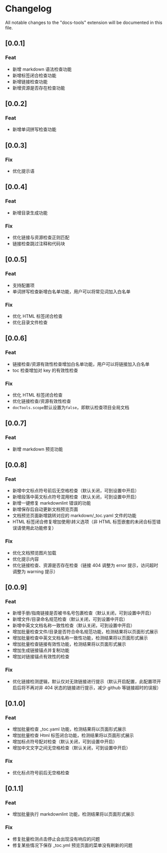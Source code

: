 # Changelog

All notable changes to the "docs-tools" extension will be documented in this file.

## [0.0.1]

### Feat

- 新增 markdown 语法检查功能
- 新增标签闭合检查功能
- 新增链接检查功能
- 新增资源是否存在检查功能

## [0.0.2]

### Feat

- 新增单词拼写检查功能

## [0.0.3]

### Fix

- 优化提示语

## [0.0.4]

### Feat

- 新增目录生成功能

### Fix

- 优化链接与资源检查正则匹配
- 链接检查跳过注释和代码块

## [0.0.5]

### Feat

- 支持配置项
- 单词拼写检查新增白名单功能，用户可以将常见词加入白名单

### Fix

- 优化 HTML 标签闭合检查
- 优化目录文件检查

## [0.0.6]

### Feat

- 链接检查/资源有效性检查增加白名单功能，用户可以将链接加入白名单
- toc 检查增加对 key 的有效性检查

### Fix

- 优化 HTML 标签闭合检查
- 优化链接检查/资源有效性检查
- `docTools.scope`默认设置为`false`，即默认检查项目全局文档

## [0.0.7]

### Feat

- 新增 markdown 预览功能

## [0.0.8]

### Feat

- 新增中文标点符号前后无空格检查（默认关闭，可到设置中开启）
- 新增段落中英文标点符号混用检查（默认关闭，可到设置中开启）
- 新增一键修复 markdownlint 错误的功能
- 新增保存后自动更新文档预览页面
- 文档预览页面新增跳转对应的 markdown/_toc.yaml 文件的功能
- HTML 标签闭合修复增加使用\转义选项（非 HTML 标签嵌套的未闭合标签错误请使用此功能修复）

### Fix

- 优化文档预览图片加载
- 优化提示内容
- 优化链接检查、资源是否存在检查（链接 404 调整为 error 提示，访问超时调整为 warning 提示）

## [0.0.9]

### Feat

- 新增手册/指南链接是否被书名号包裹检查（默认关闭，可到设置中开启）
- 新增文件/目录命名规范检查（默认关闭，可到设置中开启）
- 新增中英文文档名称一致性检查（默认关闭，可到设置中开启）
- 增加批量检查文件/目录是否符合命名规范功能，检测结果将以页面形式展示
- 增加批量检查中英文文档名称一致性功能，检测结果将以页面形式展示
- 增加批量检查链接有效性功能，检测结果将以页面形式展示
- 增加生成链接锚点并复制功能
- 增加对链接锚点有效性的检查

### Fix

- 优化链接检测逻辑，默认仅对无效链接进行提示（默认开启配置，此配置项开启后将不再对非 404 状态的链接进行提示，减少 github 等链接超时的误报）

## [0.1.0]

### Feat

- 增加批量检查 _toc.yaml 功能，检测结果将以页面形式展示
- 增加批量检查 Html 标签闭合功能，检测结果将以页面形式展示
- 增加标点符号配对检查（默认关闭，可到设置中开启）
- 增加中文文字之间无空格检查（默认关闭，可到设置中开启）

### Fix

- 优化标点符号前后无空格检查

## [0.1.1]

### Feat

- 增加批量执行 markdownlint 功能，检测结果将以页面形式展示

### Fix

- 修复批量检测点击停止会出现没有响应的问题
- 修复某些情况下保存 _toc.yml 预览页面的菜单没有刷新的问题
